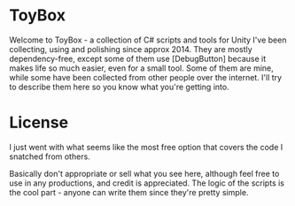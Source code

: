 # ToyBox

Welcome to ToyBox - a collection of C# scripts and tools for Unity I've been collecting, using and polishing since approx 2014. They are mostly dependency-free, except some of them use [DebugButton] because it makes life so much easier, even for a small tool. Some of them are mine, while some have been collected from other people over the internet. I'll try to describe them here so you know what you're getting into. 

# License
I just went with what seems like the most free option that covers the code I snatched from others.

Basically don't appropriate or sell what you see here, although feel free to use in any productions, and credit is appreciated. The logic of the scripts is the cool part - anyone can write them since they're pretty simple.
